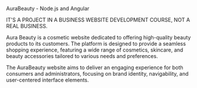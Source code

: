 AuraBeauty - Node.js and Angular

IT'S A PROJECT IN A BUSINESS WEBSITE DEVELOPMENT COURSE, NOT A REAL BUSINESS.

Aura Beauty is a cosmetic website dedicated to offering high-quality beauty products to its customers. The platform is designed to provide a seamless shopping experience, featuring a wide range of cosmetics, skincare, and beauty accessories tailored to various needs and preferences.

The AuraBeauty website aims to deliver an engaging experience for both consumers and administrators, focusing on brand identity, navigability, and user-centered interface elements.
